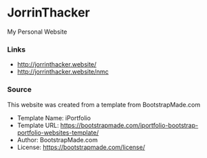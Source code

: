 # JorrinThacker
My Personal Website

### Links 
* http://jorrinthacker.website/
* http://jorrinthacker.website/nmc



### Source
This website was created from a template from BootstrapMade.com
* Template Name: iPortfolio
* Template URL: https://bootstrapmade.com/iportfolio-bootstrap-portfolio-websites-template/
* Author: BootstrapMade.com
* License: https://bootstrapmade.com/license/
